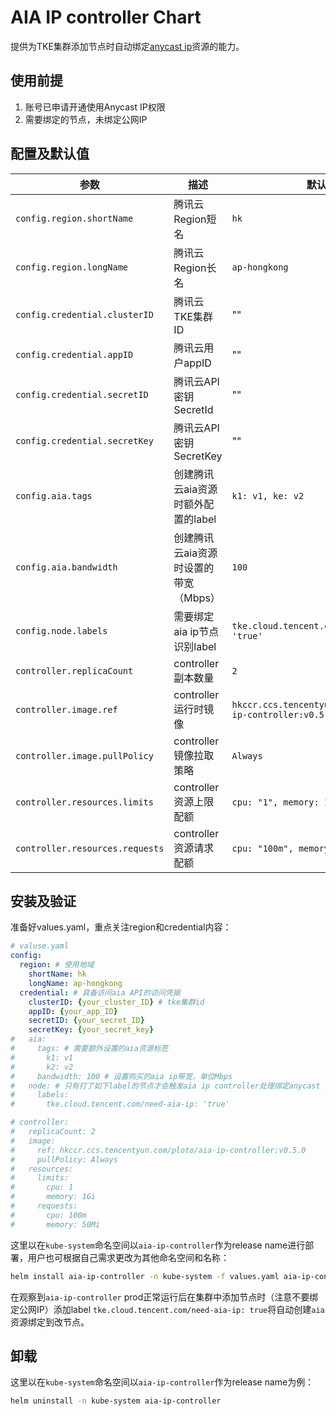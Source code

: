# AIA IP controller Chart

提供为TKE集群添加节点时自动绑定[anycast ip](https://config.tencent.com/product/aia)资源的能力。
 
## 使用前提

1. 账号已申请开通使用Anycast IP权限
2. 需要绑定的节点，未绑定公网IP

## 配置及默认值

| 参数                              | 描述                                             | 默认值                            |
| --------------------------------- | ------------------------------------------------ | --------------------------------- |
| `config.region.shortName`          | 腾讯云Region短名                                 | `hk`                              |
| `config.region.longName`           | 腾讯云Region长名                                 | `ap-hongkong`                    |
| `config.credential.clusterID`      | 腾讯云TKE集群ID                                  | ""                                |
| `config.credential.appID`          | 腾讯云用户appID                                  | ""                                |
| `config.credential.secretID`       | 腾讯云API密钥SecretId                            | ""                                |
| `config.credential.secretKey`      | 腾讯云API密钥SecretKey                           | ""                                |
| `config.aia.tags`                  | 创建腾讯云aia资源时额外配置的label                  | `k1: v1, ke: v2`                  |
| `config.aia.bandwidth`             | 创建腾讯云aia资源时设置的带宽（Mbps）                | `100`                          |
| `config.node.labels`               | 需要绑定aia ip节点识别label             		 | `tke.cloud.tencent.com/need-aia-ip: 'true'`|
| `controller.replicaCount`          | controller副本数量                               | `2`                               |
| `controller.image.ref`             | controller运行时镜像                              | `hkccr.ccs.tencentyun.com/ploto/aia-ip-controller:v0.5.0`|
| `controller.image.pullPolicy`      | controller镜像拉取策略                             | `Always`                    |
| `controller.resources.limits`      | controller资源上限配额                         	  | `cpu: "1", memory: 1Gi`        |
| `controller.resources.requests`    | controller资源请求配额                         	  | `cpu: "100m", memory: 50Mi`      |

## 安装及验证

准备好values.yaml，重点关注region和credential内容：

```yaml
# valuse.yaml
config:
  region: # 使用地域
    shortName: hk
    longName: ap-hongkong
  credential: # 具备访问aia API的访问凭据
    clusterID: {your_cluster_ID} # tke集群id
    appID: {your_app_ID}
    secretID: {your_secret_ID}
    secretKey: {your_secret_key}
#   aia:
#     tags: # 需要额外设置的aia资源标签
#       k1: v1
#       k2: v2
#     bandwidth: 100 # 设置购买的aia ip带宽，单位Mbps
#   node: # 只有打了如下label的节点才会触发aia ip controller处理绑定anycast ip
#     labels:
#       tke.cloud.tencent.com/need-aia-ip: 'true'

# controller:
#   replicaCount: 2
#   image:
#     ref: hkccr.ccs.tencentyun.com/ploto/aia-ip-controller:v0.5.0
#     pullPolicy: Always
#   resources:
#     limits:
#       cpu: 1
#       memory: 1Gi
#     requests:
#       cpu: 100m
#       memory: 50Mi
```

这里以在`kube-system`命名空间以`aia-ip-controller`作为release name进行部署，用户也可根据自己需求更改为其他命名空间和名称：

```sh
helm install aia-ip-controller -n kube-system -f values.yaml aia-ip-controller-0.5.0.tgz
```

在观察到`aia-ip-controller` prod正常运行后在集群中添加节点时（注意不要绑定公网IP）添加label `tke.cloud.tencent.com/need-aia-ip: true`将自动创建`aia`资源绑定到改节点。

## 卸载

这里以在`kube-system`命名空间以`aia-ip-controller`作为release name为例：

```sh
helm uninstall -n kube-system aia-ip-controller
```